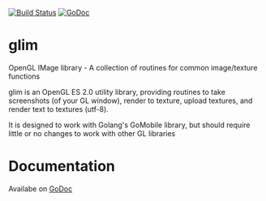 [![Build Status](https://travis-ci.org/donomii/glim.svg?branch=master)](https://travis-ci.org/donomii/glim)
[![GoDoc](https://godoc.org/github.com/donomii/glim?status.svg)](https://godoc.org/github.com/donomii/glim)

# glim
OpenGL IMage library - A collection of routines for common image/texture functions

glim is an OpenGL ES 2.0 utility library, providing routines to take screenshots (of your GL window), render to texture, upload textures, and render text to textures (utf-8).

It is designed to work with Golang's GoMobile library, but should require little or no changes to work with other GL libraries

# Documentation

Availabe on [GoDoc](https://godoc.org/github.com/donomii/glim)
